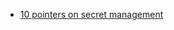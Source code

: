 * [10 pointers on secret management](https://xebia.com/blog/secure-deployment-10-pointers-on-secrets-management/)
